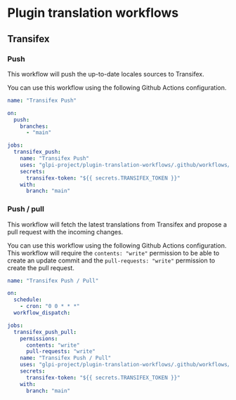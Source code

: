# Plugin translation workflows

## Transifex

### Push

This workflow will push the up-to-date locales sources to Transifex.

You can use this workflow using the following Github Actions configuration.

```yaml
name: "Transifex Push"

on:
  push:
    branches:
      - "main"

jobs:
  transifex_push:
    name: "Transifex Push"
    uses: "glpi-project/plugin-translation-workflows/.github/workflows/transifex_push.yml@v1"
    secrets:
      transifex-token: "${{ secrets.TRANSIFEX_TOKEN }}"
    with:
      branch: "main"

```


### Push / pull

This workflow will fetch the latest translations from Transifex and propose a pull request with the incoming changes.

You can use this workflow using the following Github Actions configuration.
This workflow will require the `contents: "write"` permission to be able to create an update commit and the `pull-requests: "write"` permission to create the pull request.

```yaml
name: "Transifex Push / Pull"

on:
  schedule:
    - cron: "0 0 * * *"
  workflow_dispatch:

jobs:
  transifex_push_pull:
    permissions:
      contents: "write"
      pull-requests: "write"
    name: "Transifex Push / Pull"
    uses: "glpi-project/plugin-translation-workflows/.github/workflows/transifex_push_pull.yml@v1"
    secrets:
      transifex-token: "${{ secrets.TRANSIFEX_TOKEN }}"
    with:
      branch: "main"

```
